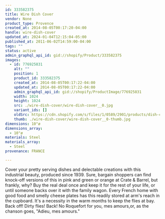 ```yaml
---
id: 333582375
title: Wire Dish Cover
vendor: None
product_type: Provence
created_at: 2014-08-05T00:17:20-04:00
handle: wire-dish-cover
updated_at: 2024-01-04T12:15:04-05:00
published_at: 2011-06-02T14:59:00-04:00
tags: ""
status: active
admin_graphql_api_id: gid://shopify/Product/333582375
images:
  - id: 776925831
    alt: ""
    position: 1
    product_id: 333582375
    created_at: 2014-08-05T00:17:22-04:00
    updated_at: 2014-08-05T00:17:22-04:00
    admin_graphql_api_id: gid://shopify/ProductImage/776925831
    width: 1024
    height: 1024
    src: ./wire-dish-cover/wire-dish-cover__0.jpg
    variant_ids: []
    oldSrc: https://cdn.shopify.com/s/files/1/0589/2901/products/dish-cover.jpeg?v=1407212242
    thumb: ./wire-dish-cover/wire-dish-cover__0-thumb.jpg
dimensions: 10"ø
dimensions_array:
  - 10"ø
materials: Steel
materials_array:
  - Steel
provenance: FRANCE

---
```


Cover your pretty serving dishes and delectable creations with this industrial beauty, produced since 1939. Sure, bargain shoppers can find knock-off versions of this in pink and green or orange at Crate & Barrel, but frankly, why? Buy the real deal once and keep it for the rest of your life, or until someone backs over it with the family wagon. Every French home with good food and smelly cheese plates has this readily stored at arm's reach in the cupboard. It's a necessity in the warm months to keep the flies at bay. Back off! Dirty flies! Back! No Roquefort for you, mes amours,or, as the chanson goes, "Adieu, mes amours."